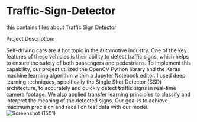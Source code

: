 # Traffic-Sign-Detector
this contains files about Traffic Sign Detector

Project Description:

Self-driving cars are a hot topic in the automotive industry. One of the key features of these vehicles is their ability to detect traffic signs, which helps to ensure the safety of both passengers and pedestrians. To implement this capability, our project utilized the OpenCV Python library and the Keras machine learning algorithm within a Jupyter Notebook editor. I used deep learning techniques, specifically the Single Shot Detector (SSD) architecture, to accurately and quickly detect traffic signs in real-time camera footage. We also applied transfer learning principles to classify and interpret the meaning of the detected signs. Our goal is to achieve maximum precision and recall on test data with our model.
![Screenshot (1501)](https://user-images.githubusercontent.com/55704065/208454906-94aee7b3-4361-403e-987a-c6bb9f98dc5d.png)
